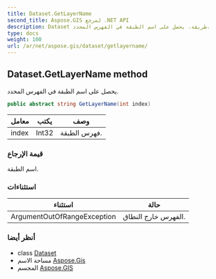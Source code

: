 ```yaml
---
title: Dataset.GetLayerName
second_title: Aspose.GIS لمرجع .NET API
description: Dataset طريقة. يحصل على اسم الطبقة في الفهرس المحدد.
type: docs
weight: 100
url: /ar/net/aspose.gis/dataset/getlayername/
---
```

## Dataset.GetLayerName method

يحصل على اسم الطبقة في الفهرس المحدد.

```csharp
public abstract string GetLayerName(int index)
```

| معامل | يكتب | وصف |
| --- | --- | --- |
| index | Int32 | فهرس الطبقة. |

### قيمة الإرجاع

اسم الطبقة.

### استثناءات

| استثناء | حالة |
| --- | --- |
| ArgumentOutOfRangeException | الفهرس خارج النطاق. |

### أنظر أيضا

* class [Dataset](../)
* مساحة الاسم [Aspose.Gis](../../dataset/)
* المجسم [Aspose.GIS](../../../)


